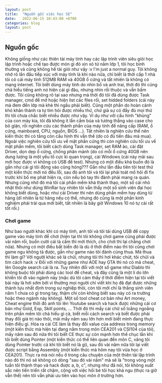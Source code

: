 ```yaml
---
layout: post
title:  "Nguồn gốc việc học SE"
date:   2022-06-15 10:43:00 +0700
categories: blog
layout: post
---
```


## Nguồn gốc

Không giống như các thiên tài máy tính hay các lập trình viên siêu giỏi học lập trình hoặc chế tạo được món gì đó xịn xò từ năm lớp 1, tôi học bình thường và cũng không hề tài giỏi như vậy :v I'm just a normal guy. Tôi không nhớ rõ lần đầu tiếp xúc với máy tính là khi nào nữa, chỉ biết là thời cấp 1 nhà tôi có cái máy tính 512MB RAM và 40GB ổ cứng và tất nhiên là không có mạng internet. Tôi biết dùng máy tính do nhìn bố và anh trai, thời đó thì cũng chả hiểu tiếng anh nó hiện cái gì đâu, nhưng nhìn rồi thuộc và vẫn bấm được. Tôi cũng không rõ tại sao nhưng mà thời đó tôi đã dùng được Task manager, cmd để mở hoặc hiện list các files rồi, set hidded folders (cái này mà đem đến lớp mà khè thì ngầu phải biết). Cũng một phần do hoàn cảnh khó khăn thành ra tự tìm hỏi được nhiều thứ, chứ giả sự có đầy đủ mọi thứ thì tôi chưa chắc biết nhiều được như vậy. Ví dụ như với cấu hình "khủng" của con máy kia, tôi đã không ít lần cầm búa và tương thẳng vào case cho bõ giận, rồi nghiên cứu các thành phần của máy tính để nâng cấp (RAM, ổ cứng, mainboard, CPU, nguồn, BIOS ...). Tất nhiên là nghiên cứu thế nên kiến thức thì có tăng còn cấu hình thì vẫn thế (do có đủ tiền đâu mà mua). Ngoài việc nghiên cứu tối ưu về mặt phần cứng thì còn nghiên cứu tối ưu về mặt phần mềm, tôi biết cách dùng Task manager, set RAM ảo, cài đặt Driver, dọn dẹp ổ cứng, chống phân mảnh (do có mỗi ổ cứng 40GB nên dung lượng là một yếu tố cực kì quan trọng), cài Windows (cái này mãi sau mới học được vì không có USB để test). Nhưng có một điều khá buồn đó là gần như cái gì tôi động vào cũng hỏng??? Gần như lần đầu tiên tôi test thử một kiến thức mới nó đều lỗi, sau đó anh tôi và tôi lại phải toát mồ hôi đi fix trước khi bố mẹ phát hiện ra, còn nếu bó tay thì đành phải mang ra quán. Nhưng cũng nhờ đó mà tôi cài phần mềm khá thành thạo, một số cái nhỏ nhặt thôi như dùng WinRar tuy nhiên tôi vẫn thấy một số sinh viên đại học không biết dùng, hoặc như cài Driver thì nên dùng phần mềm hay dùng từ hãng (dĩ nhiên là từ hãng nếu có thể, nhưng đó cũng là một phần kinh nghiệm phải trải qua mới biết, tất nhiên là bây giờ Windows 10 nó tự cài rất tốt rồi.) 

### Chơi game

Như bao người khác khi có máy tính, anh tôi và tôi tải dùng USB để copy game vào máy tính để chơi (hiện tại thì tôi không chơi game cũng phải được vài năm rồi, buồn cười cái là cấm thì mới thích, cho chơi thì lại chẳng chơi nữa). Nhưng có một điều bất biến đó là dù ở thời điểm nào thì tôi cũng chơi game ngu không tả được, gần như game nào tôi đánh cũng thua. Mà thua thì làm gì? Với người khác sẽ là chửi, nhưng tôi thì hơi khác chút, tôi chửi và tìm cách hack :v Đối với những game như AOE hay GTA thì nó có mã cheat, lên Google search cái là ra. Tuy nhiên đối với một số game như Diablo thì không buộc tôi phải dùng các tool để cheat, và đây cũng là một lí do lớn khiến tôi đi vào ngành này (mặc dù tôi cảm thấy ở thời điểm hiện tại tôi viết bài này là hơi sớm bởi vì thường mọi người chỉ viết khi họ đã đạt được những thành tựu nhất định trong sự nghiệp thôi, còn tôi mới chỉ là thằng sinh viên năm 1 chưa có gì trong tay, thậm chí còn không biết sau này có ra trường hoặc theo ngành này không). Một số tool cheat cơ bản như Art money, Cheat engine thời đó anh tôi lên Youtube search và hack được những cái cơ bản như Gold, Exp, Skill points, ... Thời đó thì mấy cái chữ số loằng ngoằng trên phần mềm tôi chả hiểu gì cả, biết mỗi cách search và biết được phải thay đổi giá trị nào thôi, mãi mấy năm sau lớn hơn mới biết mình đang thực hiện điều gì. Hóa ra cái CE làm là thay đổi value của address trong memory (một kiến thức mà hiện tại đang nằm trong môn CEA201 và CSI104 của tôi), mấy năm sau đó nữa thì tôi biết CE thực sự còn mạnh hơn thế chục lần khi tôi biết dùng Pointer (một kiến thức có thể liên quan đến môn C, vâng tôi dùng Pointer trước cả khi tôi biết nó là gì), sau đó vài năm nữa tôi lại viết được script bằng Assembly (một kiến thức mà hôm nay tôi vừa học ở CEA201). Thực ra mà nói nếu ở trong câu chuyện của một thiên tài lập trình nào đó thì nó sẽ không có dòng "sau đó vài năm" mà sẽ là "trong vòng một tuần tôi thành thạo và hack được a, b, c", nhưng như đã nói, tôi không xuất sắc nên tiến triển rất chậm, cộng với việc hồi bé tôi học khá ngu (thực ra giờ vẫn thế) nên tôi vẫn phải ưu tiên vào học môn ở trường hơn.